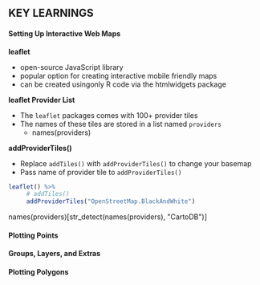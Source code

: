 ## KEY LEARNINGS

#### Setting Up Interactive Web Maps

**leaflet**

+  open-source JavaScript library
+ popular option for creating interactive mobile friendly maps
+ can be created usingonly R code via the htmlwidgets package

**leaflet Provider List**

- The `leaflet` packages comes with 100+ provider tiles
- The names of these tiles are stored in a list named `providers` 
  - names(providers)

**addProviderTiles()**

- Replace `addTiles()` with `addProviderTiles()` to change your basemap
- Pass name of provider tile to `addProviderTiles()`

```r
leaflet() %>% 
     # addTiles() 
     addProviderTiles("OpenStreetMap.BlackAndWhite")
```

names(providers)[str_detect(names(providers), "CartoDB")]

#### Plotting Points



#### Groups, Layers, and Extras



#### Plotting Polygons